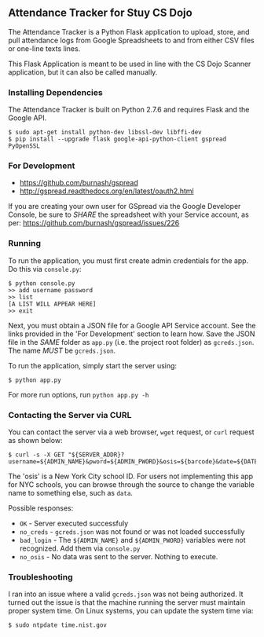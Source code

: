 ## Attendance Tracker for Stuy CS Dojo

The Attendance Tracker is a Python Flask application to upload, store, and pull
attendance logs from Google Spreadsheets to and from either CSV files or
one-line texts lines.

This Flask Application is meant to be used in line with the CS Dojo Scanner
application, but it can also be called manually.

### Installing Dependencies

The Attendance Tracker is built on Python 2.7.6 and requires Flask and the
Google API.

```
$ sudo apt-get install python-dev libssl-dev libffi-dev
$ pip install --upgrade flask google-api-python-client gspread PyOpenSSL
```

### For Development

 - https://github.com/burnash/gspread
 - http://gspread.readthedocs.org/en/latest/oauth2.html

If you are creating your own user for GSpread via the Google Developer Console, be sure to *SHARE* the spreadsheet with
your Service account, as per: https://github.com/burnash/gspread/issues/226

### Running

To run the application, you must first create admin credentials for the app. Do this via `console.py`:

```
$ python console.py
>> add username password
>> list
[A LIST WILL APPEAR HERE]
>> exit
```

Next, you must obtain a JSON file for a Google API Service account. See the links provided in the 'For Development' section
to learn how. Save the JSON file in the *SAME* folder as `app.py` (i.e. the project root folder) as `gcreds.json`. The name *MUST*
be `gcreds.json`.

To run the application, simply start the server using:

```
$ python app.py
```

For more run options, run `python app.py -h`

### Contacting the Server via CURL

You can contact the server via a web browser, `wget` request, or `curl` request as shown below:

```
$ curl -s -X GET "${SERVER_ADDR}?username=${ADMIN_NAME}&pword=${ADMIN_PWORD}&osis=${barcode}&date=${DATE}"
```

The 'osis' is a New York City school ID. For users not implementing this app for NYC schools, you can browse through the source
to change the variable name to something else, such as `data`.

Possible responses:

 - `OK` - Server executed successfuly
 - `no_creds` - `gcreds.json` was not found or was not loaded successfully
 - `bad_login` - The `${ADMIN_NAME}` and `${ADMIN_PWORD}` variables were not recognized. Add them via `console.py`
 - `no_osis` - No data was sent to the server. Nothing to execute.

### Troubleshooting

I ran into an issue where a valid `gcreds.json` was not being authorized. It turned out the issue is
that the machine running the server must maintain proper system time. On Linux systems, you can update
the system time via:

```
$ sudo ntpdate time.nist.gov
```

